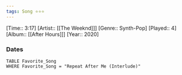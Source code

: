 ```yaml
---
tags: Song ⭐⭐⭐ 
---
```

[Time:: 3:17]
[Artist:: [[The Weeknd]]]
[Genre:: Synth-Pop]
[Played:: 4]
[Album:: [[After Hours]]]
[Year:: 2020]
### Dates
````dataview
TABLE Favorite_Song
WHERE Favorite_Song = "Repeat After Me (Interlude)"
````